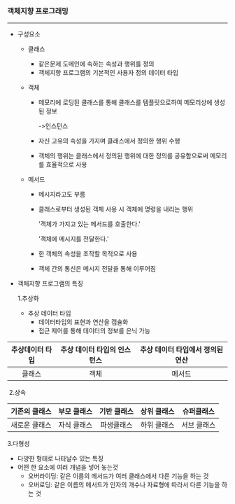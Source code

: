 ### 객체지향 프로그래밍

---

- 구성요소

  - 클래스   

    - 같은문제 도메인에 속하는 속성과 행위를 정의
    - 객체지향 프로그램의 기본적인 사용자 정의 데이터 타입

  - 객체

    - 메모리에 로딩된 클래스를 통해 클래스를 템플릿으로하여 메모리상에 생성된 정보

      ->인스턴스

    - 자신 고유의 속성을 가지며 클래스에서 정의한 행위 수행

    - 객체의 행위는 클래스에서 정의된 행위에 대한 정의를 공유함으로써 메모리를 효율적으로 사용

  - 메서드  

    - 메시지라고도 부름

    - 클래스로부터 생성된 객체 사용 시 객체에 명령을 내리는 행위

      '객체가 가지고 있는 메서드를 호출한다.'

      '객체에 메시지를 전달한다.'

    - 한 객체의 속성을 조작할 목적으로 사용
    - 객체 간의 통신은 메시지 전달을 통해 이루어짐

- 객체지향 프로그램의 특징

  1.추상화

  - 추상 데이터 타입
    - 데이터타입의 표현과 연산을 캡슐화
    - 접근 제어를 통해 데이터의 정보를 은닉 가능

| 추상데이터 타입 | 추상 데이터 타입의 인스턴스 | 추상 데이터 타입에서 정의된 연산 |
| :-------------: | :-------------------------: | :------------------------------: |
|     클래스      |            객체             |              메서드              |

​	2.상속

| 기존의 클래스 | 부모 클래스 | 기반 클래스 | 상위 클래스 | 슈퍼클래스  |
| :-----------: | :---------: | :---------: | :---------: | :---------: |
| 새로운 클래스 | 자식 클래스 | 파생클래스  | 하위 클래스 | 서브 클래스 |

3.다형성

- 다양한 형태로 나타날수 있는 특징
- 어떤 한 요소에 여러 개념을 넣어 놓는것
  - 오버라이딩: 같은 이름의 메서드가 여러 클래스에서 다른 기능을 하는 것
  - 오버로딩: 같은 이름의 메서드가 인자의 개수나 자료형에 따라서 다른 기능을 하는 것